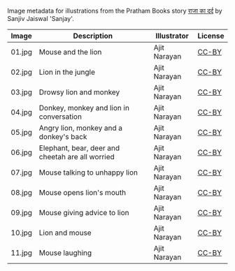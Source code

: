 Image metadata for illustrations from the Pratham Books story [राजा का दर्द](https://storyweaver.org.in/stories/926-raja-ka-dard) by Sanjiv Jaiswal 'Sanjay'.

Image | Description | Illustrator | License
----- | ----------- | ----------- | -------
01.jpg | Mouse and the lion | Ajit Narayan | [CC-BY](https://creativecommons.org/licenses/by/4.0/)
02.jpg | Lion in the jungle | Ajit Narayan | [CC-BY](https://creativecommons.org/licenses/by/4.0/)
03.jpg | Drowsy lion and monkey | Ajit Narayan | [CC-BY](https://creativecommons.org/licenses/by/4.0/)
04.jpg | Donkey, monkey and lion in conversation | Ajit Narayan | [CC-BY](https://creativecommons.org/licenses/by/4.0/)
05.jpg | Angry lion, monkey and a donkey's back | Ajit Narayan | [CC-BY](https://creativecommons.org/licenses/by/4.0/)
06.jpg | Elephant, bear, deer and cheetah are all worried | Ajit Narayan | [CC-BY](https://creativecommons.org/licenses/by/4.0/)
07.jpg | Mouse talking to unhappy lion | Ajit Narayan | [CC-BY](https://creativecommons.org/licenses/by/4.0/)
08.jpg | Mouse opens lion's mouth | Ajit Narayan | [CC-BY](https://creativecommons.org/licenses/by/4.0/)
09.jpg | Mouse giving advice to lion | Ajit Narayan | [CC-BY](https://creativecommons.org/licenses/by/4.0/)
10.jpg | Lion and mouse | Ajit Narayan | [CC-BY](https://creativecommons.org/licenses/by/4.0/)
11.jpg | Mouse laughing | Ajit Narayan | [CC-BY](https://creativecommons.org/licenses/by/4.0/)